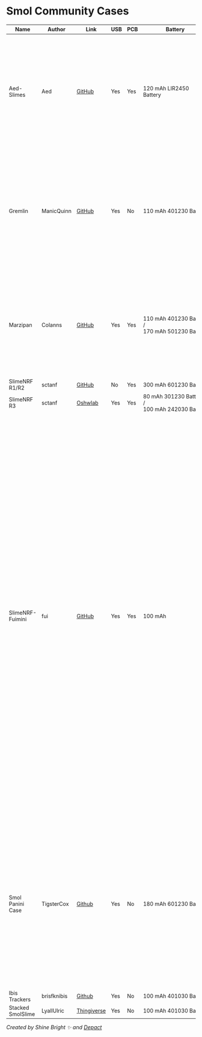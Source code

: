 # Smol Community Cases


<table class="table-sort table-arrows">
    <thead>
        <tr>
            <th>Name</th>
            <th>Author</th>
            <th class="disable-sort">Link</th>
            <th>USB</th>
            <th>PCB</th>
            <th>Battery</th>
            <th>Dock</th>
            <th class="disable-sort" style="min-width: 400px">Image</th>
        </tr>
    </thead>
    <tbody>
        <tr>
            <td>Aed-Slimes</td>
            <td>Aed</td>
            <td>
                <a href="https://github.com/Aed-1/Aed-Slimes">GitHub</a>
            </td>
            <td class="yes">Yes</td>
            <td class="yes">Yes</td>
            <td>
                <div class="tooltip-text-container">120 mAh
                    <span class="tooltip-text">LIR2450 Battery</span>
                </div>
            </td>
            <td>No</td>
            <td>
                <div class="tooltip-image-container">
                    <img src="https://raw.githubusercontent.com/Aed-1/Aed-Slimes/refs/heads/main/img/Aed-Slime.png" alt="Case Image" loading="lazy"/>
                    <span class="tooltip-image">
                        <img src="https://raw.githubusercontent.com/Aed-1/Aed-Slimes/refs/heads/main/img/Aed-Slime.png" alt="Case Image" loading="lazy"/>
                    </span>
                </div>
            </td>
        </tr>
        <tr>
            <td>Gremlin</td>
            <td>ManicQuinn</td>
            <td>
                <a href="https://github.com/ManicQuinn/SlimeVR-Gremlin">GitHub</a>
            </td>
            <td class="yes">Yes</td>
            <td>No</td>
            <td>
                <div class="tooltip-text-container">110 mAh
                    <span class="tooltip-text">401230 Battery</span>
                </div>
            </td>
            <td>No</td>
            <td>
                <div class="tooltip-image-container">
                    <img src="https://raw.githubusercontent.com/ManicQuinn/SlimeVR-Gremlin/refs/heads/main/photos/GremlinTrackers.png" alt="Case Image" loading="lazy"/>
                    <span class="tooltip-image">
                        <img src="https://raw.githubusercontent.com/ManicQuinn/SlimeVR-Gremlin/refs/heads/main/photos/GremlinTrackers.png" alt="Case Image" loading="lazy"/>
                    </span>
                </div>
            </td>
        </tr>
        <tr>
            <td>Marzipan</td>
            <td>Colanns</td>
            <td>
                <a href="https://github.com/colasama/Marzipan">GitHub</a>
            </td>
            <td class="yes">Yes</td>
            <td class="yes">Yes</td>
            <td style="white-space: nowrap;">
                <div class="tooltip-text-container">110 mAh
                    <span class="tooltip-text">401230 Battery</span>
                </div>
                /
                <div class="tooltip-text-container">170 mAh
                    <span class="tooltip-text">501230 Battery</span>
                </div>
            </td>
            <td>No</td>
            <td>
                <div class="tooltip-image-container">
                    <img src="https://raw.githubusercontent.com/colasama/Marzipan/refs/heads/main/assets/sample.jpg" alt="Case Image" loading="lazy"/>
                    <span class="tooltip-image">
                        <img src="https://raw.githubusercontent.com/colasama/Marzipan/refs/heads/main/assets/sample.jpg" alt="Case Image" loading="lazy"/>
                    </span>
                </div>
            </td>
        </tr>
        <tr>
            <td>SlimeNRF R1/R2</td>
            <td>sctanf</td>
            <td>
                <a href="https://github.com/SlimeVR/SlimeVR-Tracker-nRF-PCB">GitHub</a>
            </td>
            <td>No</td>
            <td class="yes">Yes</td>
            <td>
                <div class="tooltip-text-container">300 mAh
                    <span class="tooltip-text">601230 Battery</span>
                </div>
            </td>
            <td>No</td>
            <td>
                <div class="tooltip-image-container">
                    <img src="https://raw.githubusercontent.com/SlimeVR/SlimeVR-Tracker-nRF-PCB/refs/heads/main/images/DSC_0067.webp" alt="Case Image" loading="lazy"/>
                    <span class="tooltip-image">
                        <img src="https://raw.githubusercontent.com/SlimeVR/SlimeVR-Tracker-nRF-PCB/refs/heads/main/images/DSC_0067.webp" alt="Case Image" loading="lazy"/>
                    </span>
                </div>
            </td>
        </tr>
        <tr>
            <td>SlimeNRF R3</td>
            <td>sctanf</td>
            <td>
                <a href="https://oshwlab.com/sctanf/slimenrf3">Oshwlab</a>
            </td>
            <td class="yes">Yes</td>
            <td class="yes">Yes</td>
            <td style="white-space: nowrap;">
                <div class="tooltip-text-container">80 mAh
                    <span class="tooltip-text">301230 Battery</span>
                </div>
                /
                <div class="tooltip-text-container">100 mAh
                    <span class="tooltip-text">242030 Battery</span>
                </div>
            </td>
            <td>No</td>
            <td>
                <div class="tooltip-image-container">
                    <img src="https://image.easyeda.com/pullimage/yqgxTM1PciHEAJCbQuXxcXNqxEJMzmkE2ujd4QaK.jpeg" alt="Case Image" loading="lazy"/>
                    <span class="tooltip-image">
                        <img src="https://image.easyeda.com/pullimage/yqgxTM1PciHEAJCbQuXxcXNqxEJMzmkE2ujd4QaK.jpeg" alt="Case Image" loading="lazy"/>
                    </span>
                </div>
            </td>
        </tr>
        <tr>
            <td>SlimeNRF-Fuimini</td>
            <td>fui</td>
            <td>
                <a href="https://github.com/Zipra1/SlimeNRF-Fuimini">GitHub</a>
            </td>
            <td class="yes">Yes</td>
            <td class="yes">Yes</td>
            <td>100 mAh</td>
            <td class="yes">Yes</td>
            <td>
                <div class="tooltip-image-container">
                    <img src="https://raw.githubusercontent.com/Zipra1/SlimeNRF-Fuimini/refs/heads/main/Tracker/Photos/Raw/iso.jpg" alt="Case Image" loading="lazy"/>
                    <span class="tooltip-image">
                        <img src="https://raw.githubusercontent.com/Zipra1/SlimeNRF-Fuimini/refs/heads/main/Tracker/Photos/Raw/iso.jpg" alt="Case Image" loading="lazy"/>
                    </span>
                </div>
            </td>
        </tr>
        <tr>
            <td>Smol Panini Case</td>
            <td>TigsterCox</td>
            <td>
                <a href="https://github.com/TigsterCox/Smol-Panini-Case/">Github</a>
            </td>
            <td class="yes">Yes</td>
            <td>No</td>
            <td>
                <div class="tooltip-text-container">180 mAh
                    <span class="tooltip-text">601230 Battery</span>
                </div>
            </td>
            <td>No</td>
            <td>
                <div class="tooltip-image-container">
                    <img src="https://raw.githubusercontent.com/TigsterCox/Smol-Panini-Case/refs/heads/main/assets/wiki-case-image.png" alt="Case Image" loading="lazy"/>
                    <span class="tooltip-image">
                        <img src="https://raw.githubusercontent.com/TigsterCox/Smol-Panini-Case/refs/heads/main/assets/wiki-case-image.png" alt="Case Image" loading="lazy"/>
                    </span>
                </div>
            </td>
        </tr>
        <tr>
            <td>Ibis Trackers</td>
            <td>brisfknibis</td>
            <td>
                <a href="https://github.com/brisfknibis/ibis-trackers/">Github</a>
            </td>
            <td class="yes">Yes</td>
            <td>No</td>
            <td>
                <div class="tooltip-text-container">100 mAh
                    <span class="tooltip-text">401030 Battery</span>
                </div>
            </td>
            <td>No</td>
            <td>
                <div class="tooltip-image-container">
                    <img src="https://raw.githubusercontent.com/brisfknibis/ibis-trackers/refs/heads/main/Images/IbisTracker.jpg" alt="Case Image" loading="lazy"/>
                    <span class="tooltip-image">
                        <img src="https://raw.githubusercontent.com/brisfknibis/ibis-trackers/refs/heads/main/Images/IbisTracker.jpg" alt="Case Image" loading="lazy"/>
                    </span>
                </div>
            </td>
        </tr>
        <tr>
            <td>Stacked SmolSlime</td>
            <td>LyallUlric</td>
            <td>
                <a href="https://www.thingiverse.com/thing:6941615">Thingiverse</a>
            </td>
            <td class="yes">Yes</td>
            <td>No</td>
            <td>
                <div class="tooltip-text-container">100 mAh
                    <span class="tooltip-text">401030 Battery</span>
                </div>
            </td>
            <td>No</td>
            <td>
                <div class="tooltip-image-container">
                    <img src="https://cdn.thingiverse.com/assets/d4/ec/6a/83/0d/large_display_image_2025-02-20_171452292.png" alt="Case Image" loading="lazy"/>
                    <span class="tooltip-image">
                        <img src="https://cdn.thingiverse.com/assets/d4/ec/6a/83/0d/large_display_image_2025-02-20_171452292.png" alt="Case Image" loading="lazy"/>
                    </span>
                </div>
            </td>
        </tr>
    </tbody>
</table>

*Created by Shine Bright ✨ and [Depact](https://github.com/Depact)*
